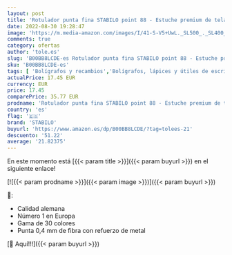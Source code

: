 ```yaml
---
layout: post
title: 'Rotulador punta fina STABILO point 88 - Estuche premium de tela Rollerset con 30 colores'
date: 2022-08-30 19:28:47
image: 'https://m.media-amazon.com/images/I/41-S-V5+UwL._SL500_._SL400_.jpg'
comments: true
category: ofertas
author: 'tole.es'
slug: 'B00BB8LCDE-es Rotulador punta fina STABILO point 88 - Estuche premium de...'
sku: 'B00BB8LCDE-es'
tags: [ 'Bolígrafos y recambios','Bolígrafos, lápices y útiles de escritura','Oficina y papelería','Rotuladores de punta fina','rotulador','stabilo','🇪🇸', ]
actualPrice: 17.45 EUR
currency: EUR
price: 17.45
comparePrice: 35.77 EUR
prodname: 'Rotulador punta fina STABILO point 88 - Estuche premium de tela Rollerset con 30 colores'
country: 'es'
flag: '🇪🇸'
brand: 'STABILO'
buyurl: 'https://www.amazon.es/dp/B00BB8LCDE/?tag=tolees-21'
descuento: '51.22'
average: '21.82375'
---
```


En este momento está [{{< param title >}}]({{< param buyurl >}}) en el siguiente enlace!

[![{{< param prodname >}}]({{< param image >}})]({{< param buyurl >}})

🔎:

- Calidad alemana
- Número 1 en Europa
- Gama de 30 colores
- Punta 0,4 mm de fibra con refuerzo de metal

[🛒 Aquí!!!]({{< param buyurl >}})
